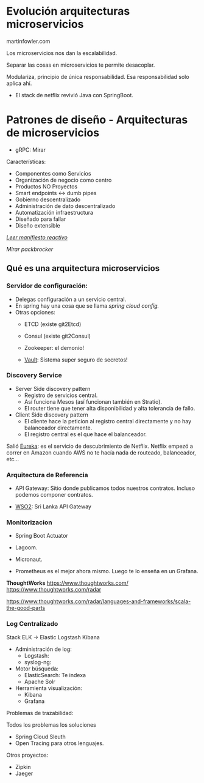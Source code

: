 # Evolución arquitecturas microservicios



martinfowler.com

Los microservicios nos dan la escalabilidad. 

Separar las cosas en microservicios te permite desacoplar. 

Modulariza, principio de única responsabilidad. Esa responsabilidad solo aplica ahí. 

* El stack de netflix revivió Java con SpringBoot. 

# Patrones de diseño - Arquitecturas de microservicios

* gRPC: Mirar

Características:

* Componentes como Servicios
* Organización de negocio como centro
* Productos NO Proyectos
* Smart endpoints <-> dumb pipes
* Gobierno descentralizado
* Administración de dato descentralizado
* Automatización infraestructura
* Diseñado para fallar
* Diseño extensible


[*Leer manifiesto reactivo*](https://www.reactivemanifesto.org/es)

*Mirar packbrocker*

## Qué es una arquitectura microservicios

### Servidor de configuración:
 
- Delegas configuración a un servicio central. 
- En spring hay una cosa que se llama *spring cloud config.*
- Otras opciones:
  - ETCD (existe git2Etcd)
  - Consul (existe git2Consul)
  - Zookeeper: el demonio!

  - [Vault](https://www.vaultproject.io/): Sistema super seguro de secretos! 

### Discovery Service

* Server Side discovery pattern
    * Registro de servicios central.
    * Así funciona Mesos (así funcionan también en Stratio).
    * El router tiene que tener alta disponibilidad y alta tolerancia de fallo. 
* Client Side discovery pattern
    * El cliente hace la peticion al registro central directamente y no hay balanceador directamente. 
    * El registro central es el que hace el balanceador. 

Salió [Eureka](https://github.com/Netflix/eureka/wiki): es el servicio de descubrimiento de Netflix. Netflix empezó a correr en Amazon cuando AWS no te hacía nada de routeado, balanceador, etc...

### Arquitectura de Referencia

* API Gateway: Sitio donde publicamos todos nuestros contratos. Incluso podemos componer contratos. 

* [WSO2](https://wso2.com/api-management/): Sri Lanka API Gateway

### Monitorizacion

* Spring Boot Actuator

* Lagoom.
* Micronaut.

* Prometheus es el mejor ahora mismo. Luego te lo enseña en un Grafana. 

**ThoughtWorks** https://www.thoughtworks.com/  https://www.thoughtworks.com/radar


https://www.thoughtworks.com/radar/languages-and-frameworks/scala-the-good-parts


### Log Centralizado

Stack ELK -> Elastic Logstash Kibana

* Administración de log:
    * Logstash:
    * syslog-ng:
* Motor búsqueda:
    * ElasticSearch: Te indexa
    * Apache Solr
* Herramienta visualización:
    * Kibana
    * Grafana

Problemas de trazabilidad:

Todos los problemas los soluciones
* Spring Cloud Sleuth
* Open Tracing para otros lenguajes. 

Otros proyectos:

* Zipkin
* Jaeger